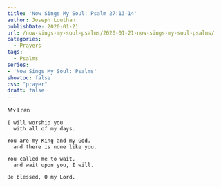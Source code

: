 ```yaml
---
title: 'Now Sings My Soul: Psalm 27:13-14'
author: Joseph Louthan
publishDate: 2020-01-21
url: /now-sings-my-soul-psalms/2020-01-21-now-sings-my-soul-psalms/
categories:
  - Prayers
tags:
  - Psalms
series:
- 'Now Sings My Soul: Psalms'
showtoc: false
css: "prayer"
draft: false
---
```

<div style="font-variant: small-caps;">My Lord</div>

```text
I will worship you
  with all of my days.

You are my King and my God.
  and there is none like you.

You called me to wait,
  and wait upon you, I will.

Be blessed, O my Lord.
```
